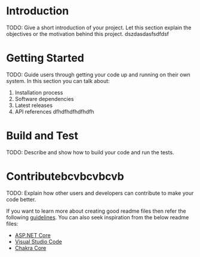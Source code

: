 # Introduction 
TODO: Give a short introduction of your project. Let this section explain the objectives or the motivation behind this project. 
dszdasdasfsdfdsf
# Getting Started
TODO: Guide users through getting your code up and running on their own system. In this section you can talk about:
1.	Installation process
2.	Software dependencies
3.	Latest releases
4.	API references
dfhdfhdfhdfhdfh
# Build and Test
TODO: Describe and show how to build your code and run the tests. 

# Contributebcvbcvbcvb
TODO: Explain how other users and developers can contribute to make your code better. 

If you want to learn more about creating good readme files then refer the following [guidelines](https://docs.microsoft.com/en-us/azure/devops/repos/git/create-a-readme?view=azure-devops). You can also seek inspiration from the below readme files:
- [ASP.NET Core](https://github.com/aspnet/Home)
- [Visual Studio Code](https://github.com/Microsoft/vscode)
- [Chakra Core](https://github.com/Microsoft/ChakraCore)